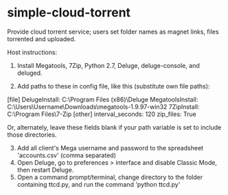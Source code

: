 # simple-cloud-torrent
Provide cloud torrent service; users set folder names as magnet links, files torrented and uploaded.

Host instructions:

1. Install Megatools, 7Zip, Python 2.7, Deluge, deluge-console, and deluged.

2.  Add paths to these in config file, like this (substitute own file paths):
  
[file]
DelugeInstall: C:\Program Files (x86)\Deluge
MegatoolsInstall: C:\Users\Username\Downloads\megatools-1.9.97-win32
7ZipInstall: C:\Program Files\7-Zip
[other]
interval_seconds: 120
zip_files: True

Or, alternately, leave these fields blank if your path variable is set to include those directories.

3. Add all client's Mega username and password to the spreadsheet 'accounts.csv' (comma separated)
4. Open Deluge, go to preferences > interface and disable Classic Mode, then restart Deluge.
5. Open a command prompt/terminal, change directory to the folder containing ttcd.py, and run the command 'python ttcd.py'
